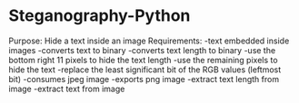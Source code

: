 # Steganography-Python
Purpose: Hide a text inside an image
Requirements: 
-text embedded inside images
-converts text to binary
-converts text length to binary
-use the bottom right 11 pixels to hide the text length
-use the remaining pixels to hide the text
-replace the least significant bit of the RGB values (leftmost bit)
-consumes jpeg image
-exports png image
-extract text length from image
-extract text from image